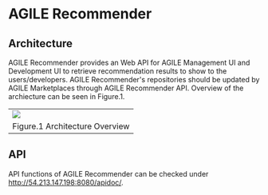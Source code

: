 # AGILE Recommender

## Architecture

AGILE Recommender provides an Web API for AGILE Management UI and Development UI to retrieve recommendation results to show to the users/developers. 
AGILE Recommender's repositories should be updated by AGILE Marketplaces through AGILE Recommender API.
Overview of the archiecture can be seen in Figure.1.

<table align="center">
	<tr>
		<td><img src="docs/images/overview.PNG" /></td>
	</tr>
	<tr align="center">
		<td>
			Figure.1 Architecture Overview
		</td>
	</tr>
</table>


## API

API functions of AGILE Recommender can be checked under http://54.213.147.198:8080/apidoc/.
